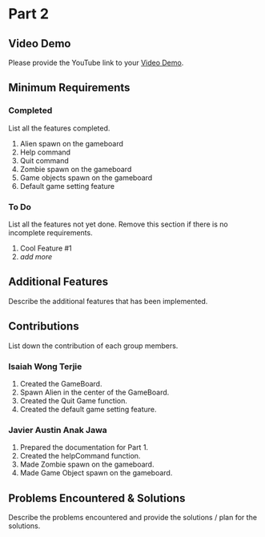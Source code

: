 # Part 2

## Video Demo

Please provide the YouTube link to your [Video Demo](https://youtube.com).

## Minimum Requirements

### Completed

List all the features completed.

1. Alien spawn on the gameboard
2. Help command
3. Quit command
4. Zombie spawn on the gameboard
5. Game objects spawn on the gameboard
6. Default game setting feature

### To Do

List all the features not yet done. Remove this section if there is no incomplete requirements.

1. Cool Feature #1
2. *add more*

## Additional Features

Describe the additional features that has been implemented.

## Contributions

List down the contribution of each group members.

### Isaiah Wong Terjie

1. Created the GameBoard.
2. Spawn Alien in the center of the GameBoard.
3. Created the Quit Game function.
4. Created the default game setting feature.

### Javier Austin Anak Jawa

1. Prepared the documentation for Part 1.
2. Created the helpCommand function.
3. Made Zombie spawn on the gameboard.
4. Made Game Object spawn on the gameboard.

## Problems Encountered & Solutions

Describe the problems encountered and provide the solutions / plan for the solutions.
